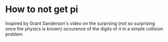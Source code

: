 # How to not get pi
Inspired by Grant Sanderson's video on the surprsing (not so surprising once the physics is known) occurence of the digits of $\pi$ in a simple collision problem
